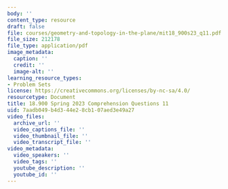 ```yaml
---
body: ''
content_type: resource
draft: false
file: courses/geometry-and-topology-in-the-plane/mit18_900s23_q11.pdf
file_size: 212178
file_type: application/pdf
image_metadata:
  caption: ''
  credit: ''
  image-alt: ''
learning_resource_types:
- Problem Sets
license: https://creativecommons.org/licenses/by-nc-sa/4.0/
resourcetype: Document
title: 18.900 Spring 2023 Comprehension Questions 11
uid: 7aadb049-b4d3-44e2-8cb1-07aed3e49a27
video_files:
  archive_url: ''
  video_captions_file: ''
  video_thumbnail_file: ''
  video_transcript_file: ''
video_metadata:
  video_speakers: ''
  video_tags: ''
  youtube_description: ''
  youtube_id: ''
---
```

